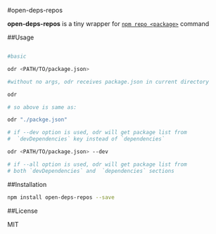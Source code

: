 #open-deps-repos

**open-deps-repos**  is a tiny wrapper for [`npm repo <package>`](https://www.npmjs.com/package/npm-repo) command


##Usage

```bash

#basic

odr <PATH/TO/package.json>

#without no args, odr receives package.json in current directory

odr

# so above is same as:

odr "./packge.json"

# if --dev option is used, odr will get package list from
#  `devDependencies` key instead of `dependencies`

odr <PATH/TO/package.json> --dev

# if --all option is used, odr will get package list from
# both `devDependencies` and  `dependencies` sections
```

##Installation

```bash
npm install open-deps-repos --save
```

##License

MIT